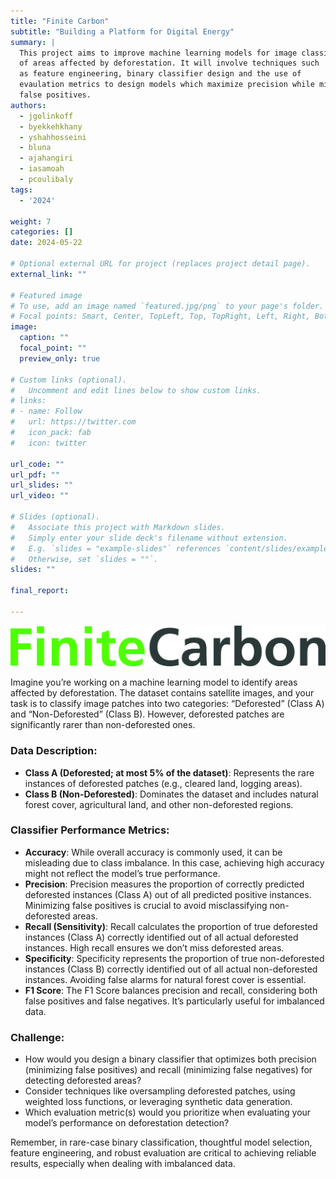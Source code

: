 ```yaml
---
title: "Finite Carbon"
subtitle: "Building a Platform for Digital Energy"
summary: |
  This project aims to improve machine learning models for image classification
  of areas affected by deforestation. It will involve techniques such
  as feature engineering, binary classifier design and the use of 
  evaulation metrics to design models which maximize precision while minimizing
  false positives.
authors:
  - jgolinkoff
  - byekkehkhany
  - yshahhosseini
  - bluna
  - ajahangiri
  - iasamoah
  - pcoulibaly
tags:
  - '2024'

weight: 7
categories: []
date: 2024-05-22

# Optional external URL for project (replaces project detail page).
external_link: ""

# Featured image
# To use, add an image named `featured.jpg/png` to your page's folder.
# Focal points: Smart, Center, TopLeft, Top, TopRight, Left, Right, BottomLeft, Bottom, BottomRight.
image:
  caption: ""
  focal_point: ""
  preview_only: true

# Custom links (optional).
#   Uncomment and edit lines below to show custom links.
# links:
# - name: Follow
#   url: https://twitter.com
#   icon_pack: fab
#   icon: twitter

url_code: ""
url_pdf: ""
url_slides: ""
url_video: ""

# Slides (optional).
#   Associate this project with Markdown slides.
#   Simply enter your slide deck's filename without extension.
#   E.g. `slides = "example-slides"` references `content/slides/example-slides.md`.
#   Otherwise, set `slides = ""`.
slides: ""

final_report:

---
```

![](./finite-carbon.jpg)

Imagine you’re working on a machine learning model to identify areas affected
by deforestation. The dataset contains satellite images, and your task is to
classify image patches into two categories: “Deforested” (Class A) and
“Non-Deforested” (Class B). However, deforested patches are significantly rarer
than non-deforested ones.
 
### Data Description:

 * **Class A (Deforested; at most 5% of the dataset)**: Represents the rare
instances of deforested patches (e.g., cleared land, logging areas).
 * **Class B (Non-Deforested)**: Dominates the dataset and includes natural forest
cover, agricultural land, and other non-deforested regions.

### Classifier Performance Metrics:

 * **Accuracy**: While overall accuracy is commonly used, it can be misleading due
to class imbalance. In this case, achieving high accuracy might not reflect the
model’s true performance.
 * **Precision**: Precision measures the proportion of correctly predicted
deforested instances (Class A) out of all predicted positive instances.
Minimizing false positives is crucial to avoid misclassifying non-deforested
areas.
 * **Recall (Sensitivity)**: Recall calculates the proportion of true deforested
instances (Class A) correctly identified out of all actual deforested
instances. High recall ensures we don’t miss deforested areas.
 * **Specificity**: Specificity represents the proportion of true non-deforested
instances (Class B) correctly identified out of all actual non-deforested
instances. Avoiding false alarms for natural forest cover is essential.
 * **F1 Score**: The F1 Score balances precision and recall, considering both false
positives and false negatives. It’s particularly useful for imbalanced data.

### Challenge:

 * How would you design a binary classifier that optimizes both precision
(minimizing false positives) and recall (minimizing false negatives) for
detecting deforested areas?
 * Consider techniques like oversampling deforested patches, using weighted
loss functions, or leveraging synthetic data generation.
 * Which evaluation metric(s) would you prioritize when evaluating your model’s
performance on deforestation detection?

Remember, in rare-case binary classification, thoughtful model selection, feature engineering, and robust evaluation are critical to achieving reliable results, especially when dealing with imbalanced data.
